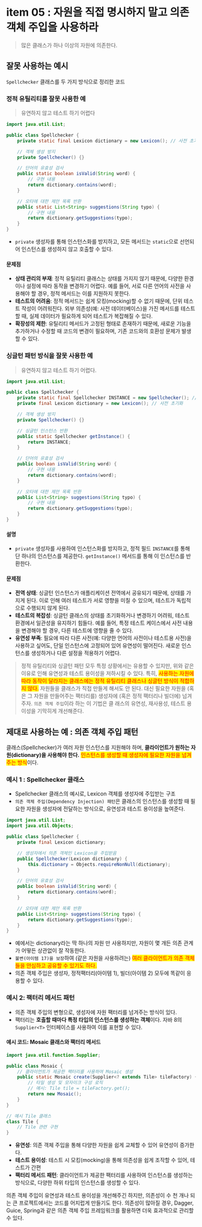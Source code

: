 # item 05 : 자원을 직접 명시하지 말고 의존 객체 주입을 사용하라

> 많은 클래스가 하나 이상의 자원에 의존한다.

## 잘못 사용하는 예시

`Spellchecker` 클래스를 두 가지 방식으로 정리한 코드

### 정적 유틸리티를 잘못 사용한 예

> 유연하지 않고 테스트 하기 어렵다

```java
import java.util.List;

public class Spellchecker {
    private static final Lexicon dictionary = new Lexicon(); // 사전 초기화

    // 객체 생성 방지
    private Spellchecker() {}

    // 단어의 유효성 검사
    public static boolean isValid(String word) {
        // 구현 내용
        return dictionary.contains(word);
    }

    // 오타에 대한 제안 목록 반환
    public static List<String> suggestions(String typo) {
        // 구현 내용
        return dictionary.getSuggestions(typo);
    }
}
```

* `private` 생성자를 통해 인스턴스화를 방지하고, 모든 메서드는 `static`으로 선언되어 인스턴스를 생성하지 않고 호출할 수 있다.

#### 문제점&#x20;

* **상태 관리의 부재**: 정적 유틸리티 클래스는 상태를 가지지 않기 때문에, 다양한 환경이나 설정에 따라 동작을 변경하기 어렵다. 예를 들어, 서로 다른 언어의 사전을 사용해야 할 경우, 정적 메서드는 이를 지원하지 못한다.
* **테스트의 어려움**: 정적 메서드는 쉽게 모킹(mocking)할 수 없기 때문에, 단위 테스트 작성이 어려워진다. 외부 의존성(예: 사전 데이터베이스)을 가진 메서드를 테스트할 때, 실제 데이터가 필요하게 되어 테스트가 복잡해질 수 있다.
* **확장성의 제한**: 유틸리티 메서드가 고정된 형태로 존재하기 때문에, 새로운 기능을 추가하거나 수정할 때 코드의 변경이 필요하며, 기존 코드와의 호환성 문제가 발생할 수 있다.

### 싱글턴 패턴 방식을 잘못 사용한 예

> 유연하지 않고 테스트 하기 어렵다.

```java
import java.util.List;

public class Spellchecker {
    private static final Spellchecker INSTANCE = new Spellchecker(); // 단일 인스턴스
    private final Lexicon dictionary = new Lexicon(); // 사전 초기화

    // 객체 생성 방지
    private Spellchecker() {}

    // 싱글턴 인스턴스 반환
    public static Spellchecker getInstance() {
        return INSTANCE;
    }

    // 단어의 유효성 검사
    public boolean isValid(String word) {
        // 구현 내용
        return dictionary.contains(word);
    }

    // 오타에 대한 제안 목록 반환
    public List<String> suggestions(String typo) {
        // 구현 내용
        return dictionary.getSuggestions(typo);
    }
}
```

#### 설명

* `private` 생성자를 사용하여 인스턴스화를 방지하고, 정적 필드 `INSTANCE`를 통해 단 하나의 인스턴스를 제공한다. `getInstance()` 메서드를 통해 이 인스턴스를 반환한다.

#### 문제점&#x20;

* **전역 상태**: 싱글턴 인스턴스가 애플리케이션 전역에서 공유되기 때문에, 상태를 가지게 된다. 이로 인해 여러 테스트가 서로 영향을 미칠 수 있으며, 테스트가 독립적으로 수행되지 않게 된다.
* **테스트의 복잡성**: 싱글턴 클래스의 상태를 초기화하거나 변경하기 어려워, 테스트 환경에서 일관성을 유지하기 힘들다. 예를 들어, 특정 테스트 케이스에서 사전 내용을 변경해야 할 경우, 다른 테스트에 영향을 줄 수 있다.
* **유연성 부족**: 필요에 따라 다른 사전(예: 다양한 언어의 사전이나 테스트용 사전)을 사용하고 싶어도, 단일 인스턴스에 고정되어 있어 유연성이 떨어진다. 새로운 인스턴스를 생성하거나 다른 설정을 적용하기 어렵다.

> 정적 유틸리티와 싱글턴 패턴 모두 특정 상황에서는 유용할 수 있지만, 위와 같은 이유로 인해 유연성과 테스트 용이성을 저하시킬 수 있다. 특히, <mark style="color:red;">사용하는 자원에 따라 동작이 달라지는 클래스에는 정적 유틸리티 클래스나 싱글턴 방식이 적합하지 않다.</mark> 자원들을 클래스가 직접 만들게 해서도 안 된다. 대신 필요한 자원을 (혹은 그 자원을 만들어주는 팩터리를) 생성자에 (혹은 정적 팩터리나 빌더에) 넘겨주자. `의존 객체 주입`이라 하는 이 기법은 클 래스의 유연성, 재사용성, 테스트 용이성을 기막히게 개선해준다.

## 제대로 사용하는 예 : 의존 객체 주입 패턴

클래스(Spellchecker)가 여러 자원 인스턴스를 지원해야 하며, **클라이언트가 원하는 자원(dictionary)을 사용해야 한다.** <mark style="color:red;">인스턴스를 생성할 때 생성자에 필요한 자원을 넘겨주는 방식</mark>이다.&#x20;

### 예시 1 : Spellchecker 클래스

* Spellchecker 클래스의 예시로, Lexicon 객체를 생성자에 주입받는 구조
* `의존 객체 주입(Dependency Injection) 패턴`은 클래스의 인스턴스를 생성할 때 필요한 자원을 생성자에 전달하는 방식으로, 유연성과 테스트 용이성을 높여준다.

```java
import java.util.List;
import java.util.Objects;

public class Spellchecker {
    private final Lexicon dictionary;

    // 생성자에서 의존 객체인 Lexicon을 주입받음
    public Spellchecker(Lexicon dictionary) {
        this.dictionary = Objects.requireNonNull(dictionary);
    }

    // 단어의 유효성 검사
    public boolean isValid(String word) {
        return dictionary.contains(word);
    }

    // 오타에 대한 제안 목록 반환
    public List<String> suggestions(String typo) {
        return dictionary.getSuggestions(typo);
    }
}
```

* 예에서는 dictionary라는 딱 하나의 자원 만 사용하지만, 자원이 몇 개든 의존 관계가 어떻든 상관없이 잘 작동한다.
* `불변(아이템 17)을 보장`하여 (같은 자원을 사용하려는) <mark style="color:red;">여러 클라이언트가 의존 객체들을 안심하고 공유할 수 있기도 하다.</mark>
* 의존 객체 주입은 생성자, 정적팩터리(아이템 1), 빌더(아이템 2) 모두에 똑같이 응용할 수 있다.

### 예시 2: 팩터리 메서드 패턴

* 의존 객체 주입의 변형으로, 생성자에 자원 팩터리를 넘겨주는 방식이 있다.&#x20;
* 팩터리는 **호출할 때마다 특정 타입의 인스턴스를 생성하는 객체**이다. 자바 8의 `Supplier<T>` 인터페이스를 사용하여 이를 표현할 수 있다.

#### 예시 코드: Mosaic 클래스와 팩터리 메서드

```java
import java.util.function.Supplier;

public class Mosaic {
    // 클라이언트가 제공한 팩터리를 사용하여 Mosaic 생성
    public static Mosaic create(Supplier<? extends Tile> tileFactory) {
        // 타일 생성 및 모자이크 구성 로직
        // 예시: Tile tile = tileFactory.get();
        return new Mosaic();
    }
}

// 예시 Tile 클래스
class Tile {
    // Tile 관련 구현
}
```

* **유연성**: 의존 객체 주입을 통해 다양한 자원을 쉽게 교체할 수 있어 유연성이 증가한다.
* **테스트 용이성**: 테스트 시 모킹(mocking)을 통해 의존성을 쉽게 조작할 수 있어, 테스트가 간편
* **팩터리 메서드 패턴**: 클라이언트가 제공한 팩터리를 사용하여 인스턴스를 생성하는 방식으로, 다양한 하위 타입의 인스턴스를 생성할 수 있다.

의존 객체 주입이 유연성과 테스트 용이성을 개선해주긴 하지만, 의존성이 수 천 개나 되는 큰 프로젝트에서는 코드를 어지럽게 만들기도 한다. 의존성이 많아질 경우, Dagger, Guice, Spring과 같은 의존 객체 주입 프레임워크를 활용하면 더욱 효과적으로 관리할 수 있다.



